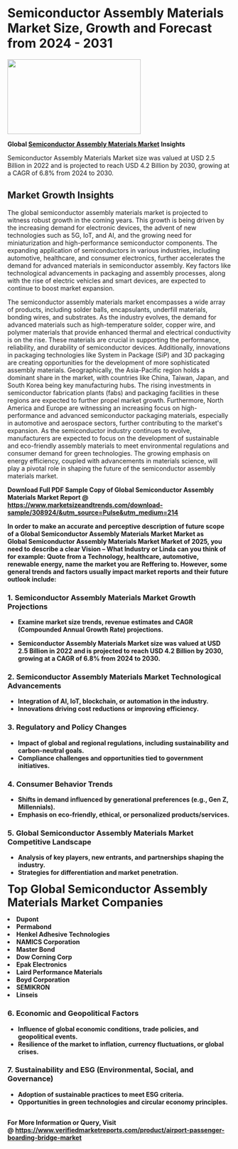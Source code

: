 <H1>Semiconductor Assembly Materials Market Size, Growth and Forecast from 2024 - 2031</H1><img class="aligncenter size-medium wp-image-584254" src="https://thirdeyenews.in/wp-content/uploads/2024/09/Global-Market-Research-300x168.jpeg" alt="" width="300" height="168" /><p><strong>Global&nbsp;<a href="https://www.marketsizeandtrends.com/download-sample/308924/&amp;utm_source=Pulse&amp;utm_medium=214">Semiconductor Assembly Materials Market</a> Insights</strong></p><p>Semiconductor Assembly Materials Market size was valued at USD 2.5 Billion in 2022 and is projected to reach USD 4.2 Billion by 2030, growing at a CAGR of 6.8% from 2024 to 2030.</p><p><h2>Market Growth Insights</h2> <p>The global semiconductor assembly materials market is projected to witness robust growth in the coming years. This growth is being driven by the increasing demand for electronic devices, the advent of new technologies such as 5G, IoT, and AI, and the growing need for miniaturization and high-performance semiconductor components. The expanding application of semiconductors in various industries, including automotive, healthcare, and consumer electronics, further accelerates the demand for advanced materials in semiconductor assembly. Key factors like technological advancements in packaging and assembly processes, along with the rise of electric vehicles and smart devices, are expected to continue to boost market expansion.</p> <p><strong></strong></p> <p>The semiconductor assembly materials market encompasses a wide array of products, including solder balls, encapsulants, underfill materials, bonding wires, and substrates. As the industry evolves, the demand for advanced materials such as high-temperature solder, copper wire, and polymer materials that provide enhanced thermal and electrical conductivity is on the rise. These materials are crucial in supporting the performance, reliability, and durability of semiconductor devices. Additionally, innovations in packaging technologies like System in Package (SiP) and 3D packaging are creating opportunities for the development of more sophisticated assembly materials. Geographically, the Asia-Pacific region holds a dominant share in the market, with countries like China, Taiwan, Japan, and South Korea being key manufacturing hubs. The rising investments in semiconductor fabrication plants (fabs) and packaging facilities in these regions are expected to further propel market growth. Furthermore, North America and Europe are witnessing an increasing focus on high-performance and advanced semiconductor packaging materials, especially in automotive and aerospace sectors, further contributing to the market's expansion. As the semiconductor industry continues to evolve, manufacturers are expected to focus on the development of sustainable and eco-friendly assembly materials to meet environmental regulations and consumer demand for green technologies. The growing emphasis on energy efficiency, coupled with advancements in materials science, will play a pivotal role in shaping the future of the semiconductor assembly materials market. <p><strong></p><p><span class=""><strong>Download Full PDF Sample Copy of Global Semiconductor Assembly Materials Market Report</strong> @ <a href="https://www.marketsizeandtrends.com/download-sample/308924/&amp;utm_source=Pulse&amp;utm_medium=214" target="_blank">https://www.marketsizeandtrends.com/download-sample/308924/&amp;utm_source=Pulse&amp;utm_medium=214</a></span></p><p>In order to make an accurate and perceptive description of future scope of a Global&nbsp;Semiconductor Assembly Materials Market Market as Global&nbsp;Semiconductor Assembly Materials Market Market of 2025, you need to describe a clear Vision &ndash; What Industry or Linda can you think of for example: Quote from a Technology, healthcare, automotive, renewable energy, name the market you are Reffering to. However, some general trends and factors usually impact market reports and their future outlook include:</p><h3>1.&nbsp;<strong>Semiconductor Assembly Materials Market Growth Projections</strong></h3><ul><li>Examine market size trends, revenue estimates and CAGR (Compounded Annual Growth Rate) projections.</li><li><p>Semiconductor Assembly Materials Market size was valued at USD 2.5 Billion in 2022 and is projected to reach USD 4.2 Billion by 2030, growing at a CAGR of 6.8% from 2024 to 2030.</p></li></ul><h3>2.&nbsp;<strong>Semiconductor Assembly Materials Market Technological Advancements</strong></h3><ul><li>Integration of AI, IoT, blockchain, or automation in the industry.</li><li>Innovations driving cost reductions or improving efficiency.</li></ul><h3>3.&nbsp;<strong>Regulatory and Policy Changes</strong></h3><ul><li>Impact of global and regional regulations, including sustainability and carbon-neutral goals.</li><li>Compliance challenges and opportunities tied to government initiatives.</li></ul><h3>4.&nbsp;<strong>Consumer Behavior Trends</strong></h3><ul><li>Shifts in demand influenced by generational preferences (e.g., Gen Z, Millennials).</li><li>Emphasis on eco-friendly, ethical, or personalized products/services.</li></ul><h3>5.&nbsp;<strong>Global Semiconductor Assembly Materials Market Competitive Landscape</strong></h3><ul><li>Analysis of key players, new entrants, and partnerships shaping the industry.</li><li>Strategies for differentiation and market penetration.</li></ul><p data-pm-slice="1 1 []"><span style="color: inherit; font-family: inherit; font-size: 25px;">Top Global Semiconductor Assembly Materials Market Companies</span></p><div class="" data-test-id=""><p><li>Dupont</li><li> Permabond</li><li> Henkel Adhesive Technologies</li><li> NAMICS Corporation</li><li> Master Bond</li><li> Dow Corning Corp</li><li> Epak Electronics</li><li> Laird Performance Materials</li><li> Boyd Corporation</li><li> SEMIKRON</li><li> Linseis</li></p></div><h3>6.&nbsp;<strong>Economic and Geopolitical Factors</strong></h3><ul><li>Influence of global economic conditions, trade policies, and geopolitical events.</li><li>Resilience of the market to inflation, currency fluctuations, or global crises.</li></ul><h3>7.&nbsp;<strong>Sustainability and ESG (Environmental, Social, and Governance)</strong></h3><ul><li>Adoption of sustainable practices to meet ESG criteria.</li><li>Opportunities in green technologies and circular economy principles.</li></ul><h2><strong style="font-size: 14px;">For More Information or Query, Visit @&nbsp;</strong><a style="background-color: #ffffff; font-size: 14px;" href="https://www.marketsizeandtrends.com/report/semiconductor-assembly-materials-market/" target="_blank">https://www.verifiedmarketreports.com/product/airport-passenger-boarding-bridge-market</a></h2>
